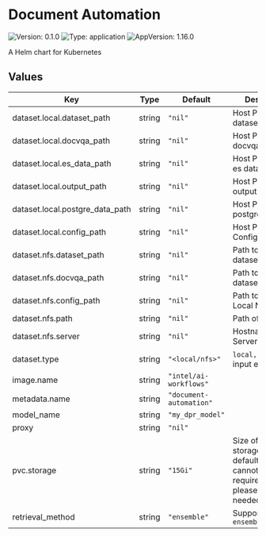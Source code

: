 # Document Automation

![Version: 0.1.0](https://img.shields.io/badge/Version-0.1.0-informational?style=flat-square) ![Type: application](https://img.shields.io/badge/Type-application-informational?style=flat-square) ![AppVersion: 1.16.0](https://img.shields.io/badge/AppVersion-1.16.0-informational?style=flat-square)

A Helm chart for Kubernetes

## Values

| Key                             | Type   | Default                 | Description                                                                                                        |
|---------------------------------|--------|-------------------------|--------------------------------------------------------------------------------------------------------------------|
| dataset.local.dataset_path      | string | `"nil"`                 | Host Path to input dataset                                                                                         |
| dataset.local.docvqa_path       | string | `"nil"`                 | Host Path to docvqa dataset                                                                                        |
| dataset.local.es_data_path      | string | `"nil"`                 | Host Path to store es data                                                                                         |
| dataset.local.output_path       | string | `"nil"`                 | Host Path to store output                                                                                          |
| dataset.local.postgre_data_path | string | `"nil"`                 | Host Path to store postgres data                                                                                   |
| dataset.local.config_path       | string | `"nil"`                 | Host Path to Config Directory                                                                                      |
| dataset.nfs.dataset_path        | string | `"nil"`                 | Path to input dataset                                                                                              |
| dataset.nfs.docvqa_path         | string | `"nil"`                 | Path to docvqa dataset                                                                                             |
| dataset.nfs.config_path         | string | `"nil"`                 | Path to Config in Local NFS                                                                                        |
| dataset.nfs.path                | string | `"nil"`                 | Path of NFS                                                                                                        |
| dataset.nfs.server              | string | `"nil"`                 | Hostname of NFS Server                                                                                             |
| dataset.type                    | string | `"<local/nfs>"`         | `local,nfs` dataset input enabler                                                                                  |
| image.name                      | string | `"intel/ai-workflows"`  |                                                                                                                    |
| metadata.name                   | string | `"document-automation"` |                                                                                                                    |
| model_name                      | string | `"my_dpr_model"`        |                                                                                                                    |
| proxy                           | string | `"nil"`                 |                                                                                                                    |
| pvc.storage                     | string | `"15Gi"`                | Size of PVC storage, if the default value cannot meet the requirements, please adjust as needed                    |
| retrieval_method                | string | `"ensemble"`            | Support `ensemble,bm25,dpr`                                                                                        |